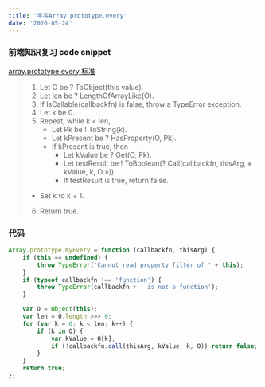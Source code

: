```yaml
---
title: '手写Array.prototype.every'
date: '2020-05-24'
---
```


### 前端知识复习 code snippet

[array.prototype.every 标准](https://tc39.es/ecma262/#sec-array.prototype.every)

>1. Let O be ? ToObject(this value).
>2. Let len be ? LengthOfArrayLike(O).
>3. If IsCallable(callbackfn) is false, throw a TypeError exception.
>4. Let k be 0.
>5. Repeat, while k < len,
>    - Let Pk be ! ToString(k).
>    - Let kPresent be ? HasProperty(O, Pk).
>    - If kPresent is true, then
>       - Let kValue be ? Get(O, Pk).
>       - Let testResult be ! ToBoolean(? Call(callbackfn, thisArg, « kValue, k, O »)).
>       - If testResult is true, return false.
>   - Set k to k + 1.
>6. Return true.

### 代码

```javascript
Array.prototype.myEvery = function (callbackfn, thisArg) {
    if (this == undefined) {
        throw TypeError('Cannot read property filter of ' + this);
    }
    if (typeof callbackfn !== 'function') {
        throw TypeError(callbackfn + ' is not a function');
    }

    var O = Object(this);
    var len = O.length >>> 0;
    for (var k = 0; k < len; k++) {
        if (k in O) {
            var kValue = O[k];
            if (!callbackfn.call(thisArg, kValue, k, O)) return false;
        }
    }
    return true;
};
```
